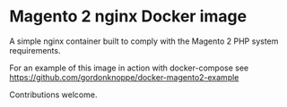 # Magento 2 nginx Docker image

A simple nginx container built to comply with the Magento 2 PHP system requirements.

For an example of this image in action with docker-compose see https://github.com/gordonknoppe/docker-magento2-example

Contributions welcome.
